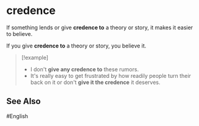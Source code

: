 # credence

If something lends or give **credence to** a theory or story, it makes it easier to believe. 

If you give **credence to** a theory or story, you believe it. 

> [!example]
> - I don't **give any credence to** these rumors. 
> - It's really easy to get frustrated by how readily people turn their back on it or don't **give it the credence** it deserves. 

## See Also 

#English 
